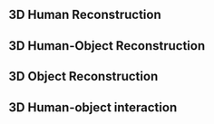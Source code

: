 ## 3D Human Reconstruction

## 3D Human-Object Reconstruction

## 3D Object Reconstruction 

## 3D Human-object interaction 

